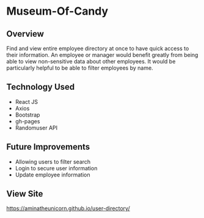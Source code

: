 # Museum-Of-Candy
## Overview
Find and view entire employee directory at once to have quick access to their information. An employee or manager would benefit greatly from being able to view non-sensitive data about other employees. It would be particularly helpful to be able to filter employees by name.

## Technology Used
- React JS
- Axios
- Bootstrap
- gh-pages
- Randomuser API

## Future Improvements
- Allowing users to filter search
- Login to secure user information
- Update employee information

## View Site
https://aminatheunicorn.github.io/user-directory/

